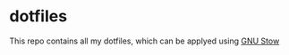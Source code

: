 # dotfiles
This repo contains all my dotfiles, which can be applyed using [GNU Stow](https://www.gnu.org/software/stow/)
